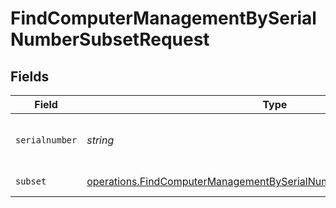 # FindComputerManagementBySerialNumberSubsetRequest


## Fields

| Field                                                                                                                                                        | Type                                                                                                                                                         | Required                                                                                                                                                     | Description                                                                                                                                                  |
| ------------------------------------------------------------------------------------------------------------------------------------------------------------ | ------------------------------------------------------------------------------------------------------------------------------------------------------------ | ------------------------------------------------------------------------------------------------------------------------------------------------------------ | ------------------------------------------------------------------------------------------------------------------------------------------------------------ |
| `serialnumber`                                                                                                                                               | *string*                                                                                                                                                     | :heavy_check_mark:                                                                                                                                           | Computer Serial Number to filter by                                                                                                                          |
| `subset`                                                                                                                                                     | [operations.FindComputerManagementBySerialNumberSubsetPathParamSubset](../../models/operations/findcomputermanagementbyserialnumbersubsetpathparamsubset.md) | :heavy_check_mark:                                                                                                                                           | Subset to filter by                                                                                                                                          |